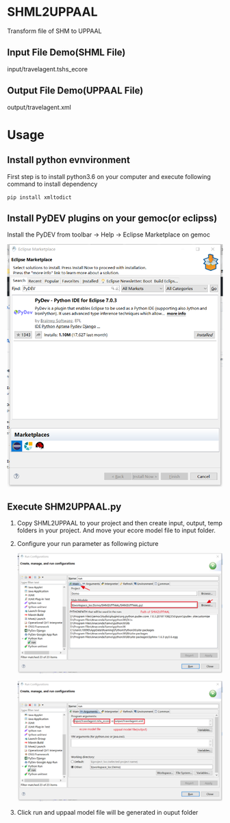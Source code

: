 # SHML2UPPAAL
Transform file of SHM to UPPAAL

## Input File Demo(SHML File)
input/travelagent.tshs_ecore

## Output File Demo(UPPAAL File)
output/travelagent.xml

# Usage
## Install python evnvironment 
First step is to install python3.6 on your computer and execute following command to install dependency

```
pip install xmltodict
```

## Install PyDEV plugins on your gemoc(or eclipss)
Install the PyDEV from toolbar -> Help -> Eclipse Marketplace on gemoc

![](https://github.com/wangyao2221/SHM2UPPAAL/blob/master/assets/Eclipse%20Marketpalce%20-%20PyDEV.jpg)

## Execute SHM2UPPAAL.py
1. Copy SHML2UPPAAL to your project and then create input, output, temp folders in your project. And move your ecore model file to input folder.

2. Configure your run parameter as following picture

   ![](https://github.com/wangyao2221/SHM2UPPAAL/blob/master/assets/Configure%20run%20parameters%20-%201.jpg)

   ![](https://github.com/wangyao2221/SHM2UPPAAL/blob/master/assets/Configure%20run%20parameters%20-%202.jpg)

3. Click run and uppaal model file will be generated in ouput folder


